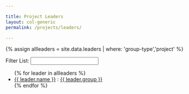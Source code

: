 ```yaml
---

title: Project Leaders
layout: col-generic
permalink: /projects/leaders/

---
```


{% assign allleaders = site.data.leaders | where: 'group-type','project' %}
<p>
<div>
<label for='leaders-filter'>Filter List:</label>
<input type='text' id='leaders-filter'>
</div>
<section id='leaders-list'>
<ul>
  {% for leader in allleaders %}
  <li><a href='{{ leader.email | replace: "mailto://", "mailto:" }}' target="_blank">{{ leader.name }}</a> : <a href='{{ leader.group_url }}'>{{ leader.group }}</a></li>
  {% endfor %}
</ul>
</section>

<script type='text/javascript'>
    var all = "{{ allleaders | jsonify | replace: '"', '\"' }}";
    var leaders = JSON.parse(all);
     
    $("#leaders-filter").keyup(function(e) {
     var code = e.keyCode ? e.keyCode : e.which;
     
     if (code == 13) {  // Enter keycode
         var filter = $('#leaders-filter').val();
         filter = filter.toLowerCase();
         var fleaders = []; 
         
          for(i = 0; i < leaders.length; i++){
            var group = leaders[i].group.toLowerCase();
            var email = leaders[i].email.toLowerCase();
            var name = leaders[i].name.toLowerCase();
            if(group.indexOf(filter) > -1 || email.indexOf(filter) > -1 || name.indexOf(filter) > -1)
            {
               fleaders.push(leaders[i]);
            }
          }
         var html = "<ul>";
         for(i = 0; i < fleaders.length; i++){
            html += "<li><a href='" + fleaders[i].email + "' target=\"_blank\">" + fleaders[i].name + "</a>:" + fleaders[i].group + "</li>";
         }
         html += "</ul>";
         $('#leaders-list').html(html);
       }
   });
</script>
